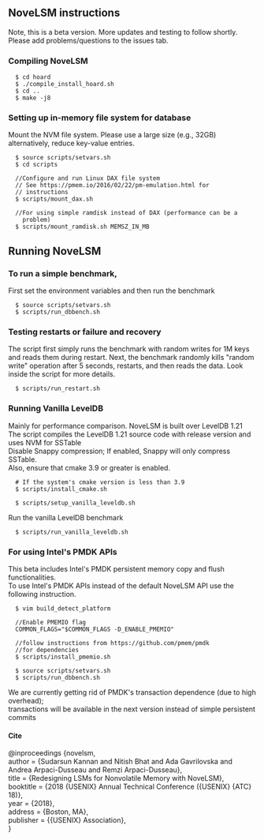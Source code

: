 ## NoveLSM instructions 
Note, this is a beta version. More updates and testing to follow shortly.
Please add problems/questions to the issues tab.

### Compiling NoveLSM
```
  $ cd hoard
  $ ./compile_install_hoard.sh
  $ cd ..
  $ make -j8
```

### Setting up in-memory file system for database
Mount the NVM file system. Please use a large size (e.g., 32GB)
alternatively, reduce key-value entries.
```
  $ source scripts/setvars.sh
  $ cd scripts

  //Configure and run Linux DAX file system
  // See https://pmem.io/2016/02/22/pm-emulation.html for 
  // instructions
  $ scripts/mount_dax.sh

  //For using simple ramdisk instead of DAX (performance can be a 
    problem)
  $ scripts/mount_ramdisk.sh MEMSZ_IN_MB
```

## Running NoveLSM

### To run a simple benchmark, 
First set the environment variables and then run the benchmark
```
  $ source scripts/setvars.sh
  $ scripts/run_dbbench.sh
```

### Testing restarts or failure and recovery

The script first simply runs the benchmark with random writes for 1M keys and 
reads them during restart. Next, the benchmark randomly kills "random write" operation 
after 5 seconds, restarts, and then reads the data. Look inside the script for 
more details.

```
  $ scripts/run_restart.sh
```

### Running Vanilla LevelDB 
Mainly for performance comparison. NoveLSM is built over LevelDB 1.21</br>
The script compiles the LevelDB 1.21 source code with release version and uses NVM for SSTable</br>
Disable Snappy compression; If enabled, Snappy will only compress SSTable. </br>
Also, ensure that cmake 3.9 or greater is enabled.</br>
```
  # If the system's cmake version is less than 3.9
  $ scripts/install_cmake.sh

  $ scripts/setup_vanilla_leveldb.sh
```
Run the vanilla LevelDB benchmark
```
  $ scripts/run_vanilla_leveldb.sh
```

### For using Intel's PMDK APIs

This beta includes Intel's PMDK persistent memory copy and flush
functionalities. <br> To use Intel's PMDK APIs instead of the default NoveLSM API 
use the following instruction. 

```
  $ vim build_detect_platform 
 
  //Enable PMEMIO flag
  COMMON_FLAGS="$COMMON_FLAGS -D_ENABLE_PMEMIO"   

  //follow instructions from https://github.com/pmem/pmdk 
  //for dependencies
  $ scripts/install_pmemio.sh

  $ source scripts/setvars.sh
  $ scripts/run_dbbench.sh
```
We are currently getting rid of PMDK's transaction dependence (due to 
high overhead); <br> transactions will be available in the next version 
instead of simple persistent commits

#### Cite
@inproceedings {novelsm, <br>
author = {Sudarsun Kannan and Nitish Bhat and Ada Gavrilovska and Andrea Arpaci-Dusseau and Remzi Arpaci-Dusseau},<br>
title = {Redesigning LSMs for Nonvolatile Memory with NoveLSM},<br>
booktitle = {2018 {USENIX} Annual Technical Conference ({USENIX} {ATC} 18)}, <br>
year = {2018}, <br>
address = {Boston, MA}, <br>
publisher = {{USENIX} Association}, <br>
}
